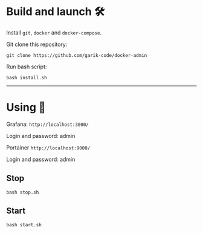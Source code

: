 # Build and launch 🛠

Install `git`, `docker` and `docker-compose`.

Git clone this repository:

```
git clone https://github.com/garik-code/docker-admin
```

Run bash script:

```
bash install.sh
```

---

# Using 👏


Grafana: `http://localhost:3000/`

Login and password: admin


Portainer `http://localhost:9000/`

Login and password: admin


## Stop

```
bash stop.sh
```

## Start

```
bash start.sh
```
